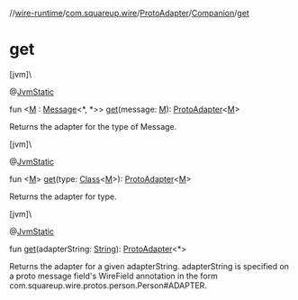 //[wire-runtime](../../../../index.md)/[com.squareup.wire](../../index.md)/[ProtoAdapter](../index.md)/[Companion](index.md)/[get](get.md)

# get

[jvm]\

@[JvmStatic](https://kotlinlang.org/api/latest/jvm/stdlib/kotlin.jvm/-jvm-static/index.html)

fun &lt;[M](get.md) : [Message](../../-message/index.md)&lt;*, *&gt;&gt; [get](get.md)(message: [M](get.md)): [ProtoAdapter](../index.md)&lt;[M](get.md)&gt;

Returns the adapter for the type of Message.

[jvm]\

@[JvmStatic](https://kotlinlang.org/api/latest/jvm/stdlib/kotlin.jvm/-jvm-static/index.html)

fun &lt;[M](get.md)&gt; [get](get.md)(type: [Class](https://docs.oracle.com/javase/8/docs/api/java/lang/Class.html)&lt;[M](get.md)&gt;): [ProtoAdapter](../index.md)&lt;[M](get.md)&gt;

Returns the adapter for type.

[jvm]\

@[JvmStatic](https://kotlinlang.org/api/latest/jvm/stdlib/kotlin.jvm/-jvm-static/index.html)

fun [get](get.md)(adapterString: [String](https://kotlinlang.org/api/latest/jvm/stdlib/kotlin/-string/index.html)): [ProtoAdapter](../index.md)&lt;*&gt;

Returns the adapter for a given adapterString. adapterString is specified on a proto message field's WireField annotation in the form com.squareup.wire.protos.person.Person#ADAPTER.
